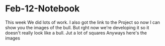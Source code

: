 # Feb-12-Notebook
This week We did lots of work. I also got the link to the Project so now I can show you the images of the bull.
But rght now we're developing it so it doesn't really look like a bull. Jut a lot of squares
Anyways here's the images
